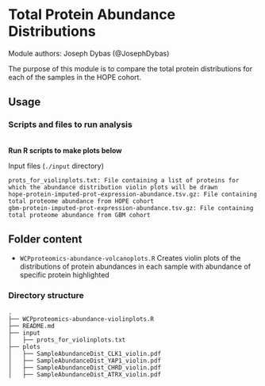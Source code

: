 # Total Protein Abundance Distributions

Module authors: Joseph Dybas (@JosephDybas)

The purpose of this module is to compare the total protein distributions for each of the samples in the HOPE cohort.

## Usage
### Scripts and files to run analysis
<br>**Run R scripts to make plots below**

Input files (`./input` directory)
```
prots_for_violinplots.txt: File containing a list of proteins for which the abundance distribution violin plots will be drawn
hope-protein-imputed-prot-expression-abundance.tsv.gz: File containing total proteome abundance from HOPE cohort
gbm-protein-imputed-prot-expression-abundance.tsv.gz: File containing total proteome abundance from GBM cohort
```
## Folder content
* `WCPproteomics-abundance-volcanoplots.R` Creates violin plots of the distributions of protein abundances in each sample with abundance of specific protein highlighted

### Directory structure
```
.
├── WCPproteomics-abundance-violinplots.R
├── README.md
├── input
│   ├── prots_for_violinplots.txt
├── plots
│   ├── SampleAbundanceDist_CLK1_violin.pdf
│   ├── SampleAbundanceDist_YAP1_violin.pdf
│   ├── SampleAbundanceDist_CHRD_violin.pdf
│   ├── SampleAbundanceDist_ATRX_violin.pdf
```

